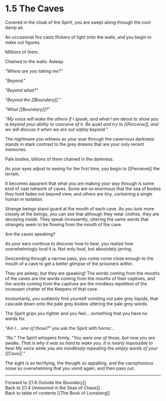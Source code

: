 # 1.5 The Caves
Covered in the cloak of the Spirit, you are swept along through the cool damp air. 

An occasional fire casts flickers of light onto the walls, and you begin to make out figures. 

Millions of them. 

Chained to the walls. Asleep. 

_"Where are you taking me?"_

_"Beyond."_

_"Beyond what?"_

_"Beyond the [[Boundary]]."_

_"What [[Boundary]]?"_

_"My voice will wake the others if I speak, and what I am about to show you is beyond your ability to conceive of it. Be quiet and try to [[Perceive]], and we will discuss it when we are out safely beyond."_

The nightmare you witness as your soar through the cavernous darkness stands in stark contrast to the grey dreams that are your only recent memories. 

Pale bodies, billions of them chained in the darkness. 

As your eyes adjust to seeing for the first time, you begin to [[Perceive]] the terrain. 

It becomes apparent that what you are making your way through is some kind of vast network of caves. Some are so enormous that the sea of bodies they hold fades out beyond view, and others are tiny, containing a single human in isolation. 

Strange beings stand guard at the mouth of each cave. As you look more closely at the beings, you can see that although they wear clothes, they are decaying inside. They speak incessently, uttering the same words that strangely seem to be flowing from the mouth of the cave. 

Are the caves speaking? 

As your ears continue to discover how to hear, you realize how overwhelmingly loud it is. Not only loud, but absolutely jarring.  

Descending through a narrow pass, you come come close enough to the mouth of a cave to get a better glimpse of the prisoners within. 

They are  asleep, but they are speaking! The words coming from the mouths of the caves are the words coming from the mouths of their captives, and the words coming from the captives are the mindless repetition of the incessant chatter of the Keepers of that cave. 

Involuntarily, you suddenly find yourself vomiting out pale grey liquids, that cascade down onto the pale grey bodies uttering the pale grey words. 

The Spirit grips you tighter and you feel... something that you have no words for. 

_"Am I... one of those?"_ you ask the Spirit with horror...

_"No."_ The Spirit whispers firmly. _"You were one of those, but now you are awake. That is why it was so hard to wake you. It is nearly impossible to hear My voice while you are mindlessly repeating the empty words of your [[Cave]]."_

The sight is so terrifying, the thought so appalling, and the cacophonous noise so overwhelming that you vomit again, and then pass out. 

___

Forward to [[1.6 Outside the Boundary]]  
Back to [[1.4 Unmoored in the Seas of Chaos]]  
Back to table of contents [[The Book of Lionsberg]]  
